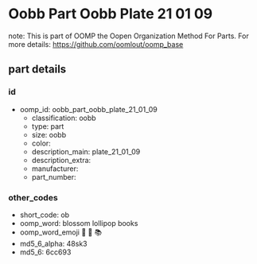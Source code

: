 # Oobb Part Oobb Plate 21 01 09  

note: This is part of OOMP the Oopen Organization Method For Parts. For more details: https://github.com/oomlout/oomp_base

##  part details





### id
* oomp_id: oobb_part_oobb_plate_21_01_09
  * classification: oobb
  * type: part
  * size: oobb
  * color: 
  * description_main: plate_21_01_09
  * description_extra: 
  * manufacturer: 
  * part_number: 

### other_codes
* short_code: ob
* oomp_word: blossom lollipop books
* oomp_word_emoji :blossom: :lollipop: :books:
* md5_6_alpha: 48sk3
* md5_6: 6cc693